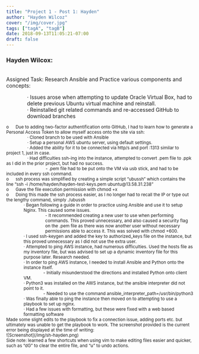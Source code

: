 ```yaml
---
title: "Project 1 - Post 1: Hayden"
author: "Hayden Wilcoz"
cover: "/img/cover.jpg"
tags: ["tagA", "tagB"]
date: 2018-09-13T11:05:21-07:00
draft: false
---
```

<body>
<h3>Hayden Wilcox:</h3><br>
Assigned Task: Research Ansible and Practice various components and concepts:<br>
	<p style="margin-left:4em"> ·  Issues arose when attempting to update Oracle Virtual Box, had to delete previous Ubuntu virtual machine and reinstall.<br>
							   ·  Reinstalled git related commands and re-accessed GitHub to download branches<br></p>
<small> o &emsp; Due to adding two-factor authentification onto GitHub, I had to learn how to generate a Personal Access Token to allow myself access onto the site via ssh: </small><br>
	<small>&emsp; &emsp; &emsp; &emsp;·   Cloned branch to be used with Ansible </small><br>
	<small>&emsp; &emsp; &emsp; &emsp;·   Setup a personal AWS ubuntu server, using default settings. </small><br>
	<small>&emsp; &emsp; &emsp; &emsp;·   Added the ability for it to be connected via http/s and port :1313 similar to project 1, just in case.</small><br>
	<small>&emsp; &emsp; &emsp; &emsp;·   Had difficulties ssh-ing into the instance, attempted to convert .pem file to .ppk as I did in the prior project, but had no success. <br> 
	   &emsp;&emsp; &emsp; &emsp;&emsp;&emsp; &emsp;&emsp; - .pem file had to be put onto the VM via usb stick, and had to be included in every ssh command.</small><br>
<small>o &emsp; ssh process was simplified by creating a simple script “ubussh” which contains the line “ssh -i /home/hayden/hayden-test-keys.pem ubuntu@13.58.31.238”<br>
	o &emsp; Gave the file execution permission with chmod +x<br>
	o &emsp; Doing this made the ssh process easier, as I no longer had to recall the IP or type out the lengthy command, simply ./ubussh<br> 
<div style="margin-left:4em">·   Began following a guide in order to practice using Ansible and use it to setup Nginx. This caused some issues. </div>
			<div style="margin-left:9em">	- It recommended creating a new user to use when performing commands. This proved unnecessary, and also caused a security flag on the .pem file as there was now another user without necessary permissions able to access it. This was solved with chmod +600. </div>
<div style="margin-left:4em">·   I used ssh-keygen and added the key to authorized_keys file on the instance, but this proved unnecessary as I did not use the extra user. <br>
	·   Attempted to ping AWS instance, had numerous difficulties. Used the hosts file as my inventory file, but was advised to set up a dynamic inventory file for this purpose later. Research needed. <br>
	·   In order to ping AWS instance, I needed to install Ansible and Python onto the instance itself. <br>
			&emsp;&emsp; &emsp;&emsp; - Initially misunderstood the directions and installed Python onto client VM. <br>
	·   Python3 was installed on the AWS instance, but the ansible interpreter did not point to it. <br>
		&emsp;&emsp; &emsp;&emsp; - Needed to use the command ansible_interpreter_path=/usr/bin/python3 <br>
	·   Was finally able to ping the instance then moved on to attempting to use a playbook to set up nginx. <br>
	·   Had a few issues with formatting, but these were fixed with a web based formatting software<small> <br> </div> </small>
Made some slight edits to the playbook to fix a connection issue, adding ports etc. but ultimately was unable to get the playbook to work. The screenshot provided is the current error being displayed at the time of writing:<br>
	![Screenshot](/img/sh-hayden.png) <br>
Side note: learned a few shortcuts when using vim to make editing files easier and quicker, such as “dG” to clear the entire file, and “u” to undo actions.
</body>
